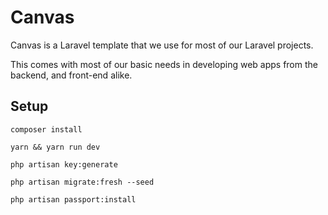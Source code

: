 # Canvas

Canvas is a Laravel template that we use for most of our Laravel projects.

This comes with most of our basic needs in developing web apps from the backend, and front-end alike.

## Setup

```
composer install

yarn && yarn run dev

php artisan key:generate

php artisan migrate:fresh --seed

php artisan passport:install

```
